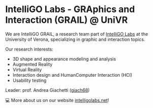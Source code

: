 # IntelliGO Labs - GRAphics and Interaction (GRAIL) @ UniVR

We are IntelliGO GRAIL, a research team part of [IntelliGO Labs](https://github.com/intelligolabs) at the University of Verona, specializing in graphic and interaction topics.

Our research interests:

- 3D shape and appearance modeling and analysis
- Augmented Reality
- Virtual Reality
- Interaction design and HumanComputer Interaction (HCI)
- Usability testing
  
Leader: prof. Andrea Giachetti ([giach68](https://github.com/giach68))

💻 More about us on our website [intelligolabs.net](intelligolabs.net)!
